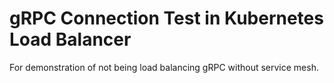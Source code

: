 # gRPC Connection Test in Kubernetes Load Balancer
For demonstration of not being load balancing gRPC without service mesh.
